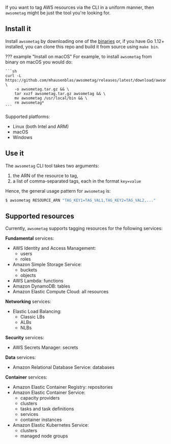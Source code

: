 If you want to tag AWS resources via the CLI in a uniform manner, then `awsometag` might be just the tool you're looking for.

## Install it

Install `awsometag` by downloading one of the [binaries](https://github.com/mhausenblas/awsometag/releases) or,
if you have Go 1.12+ installed, you can clone this repo and build it from source using `make bin`.

??? example "Install on macOS"
    For example, to install `awsometag` from binary on macOS you would do:

    ```sh
    curl -L https://github.com/mhausenblas/awsometag/releases/latest/download/awsometag_darwin_amd64.tar.gz \
        -o awsometag.tar.gz && \
        tar xvzf awsometag.tar.gz awsometag && \
        mv awsometag /usr/local/bin && \
        rm awsometag*
    ```

Supported platforms:

- Linux (both Intel and ARM)
- macOS
- Windows

## Use it

The `awsometag` CLI tool takes two arguments: 

1. the ARN of the resource to tag,
1. a list of comma-separated tags, each in the format `key=value`

Hence, the general usage pattern for `awsometag` is:

```sh
$ awsometag RESOURCE_ARN "TAG_KEY1=TAG_VAL1,TAG_KEY2=TAG_VAL2,..."
```

## Supported resources

Currently, `awsometag` supports tagging resources for the following services:

**Fundamental** services:

- AWS Identity and Access Management:
    - users
    - roles
- Amazon Simple Storage Service:
    - buckets
    - objects
- AWS Lambda: functions
- Amazon DynamoDB: tables
- Amazon Elastic Compute Cloud: all resources
  
**Networking** services:

- Elastic Load Balancing:
    - Classic LBs
    - ALBs
    - NLBs

**Security** services:

- AWS Secrets Manager: secrets
  

**Data** services:

- Amazon Relational Database Service: databases

**Container** services:

- Amazon Elastic Container Registry: repositories
- Amazon Elastic Container Service:
    - capacity providers
    - clusters
    - tasks and task definitions
    - services
    - container instances
- Amazon Elastic Kubernetes Service:
    - clusters
    - managed node groups
